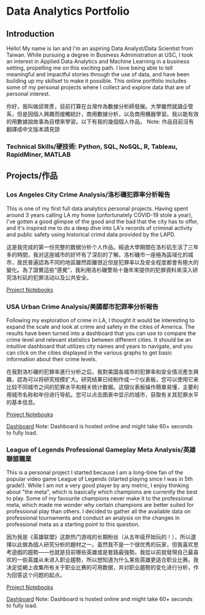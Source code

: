 # Data Analytics Portfolio
## Introduction
Hello! My name is Ian and I'm an aspiring Data Analyst/Data Scientist from Taiwan. While pursuing a degree in Business Administration at USC, I took an interest in Applied Data Analytics and Machine Learning in a business setting, propelling me on this exciting path. I love being able to tell meaningful and impactful stories through the use of data, and have been building up my skillset to make it possible. This online portfolio includes some of my personal projects where I collect and explore data that are of personal interest.

你好，我叫做邱育彥，目前打算在台灣作為數據分析師發展。大學雖然就讀企管系，但是因個人興趣而接觸統計，商用數據分析，以及商用機器學習。我以能有效的用數據說故事為目標來學習。以下有我的幾個個人作品。
Note: 作品目前沒有翻譯成中文版本請見諒

### Technical Skills/硬技術: Python, SQL, NoSQL, R, Tableau, RapidMiner, MATLAB

## Projects/作品
### Los Angeles City Crime Analysis/洛杉磯犯罪率分析報告
This is one of my first full data analytics personal projects. Having spent around 3 years calling LA my home (unfortunately COVID-19 stole a year), I've gotten a good glimpse of the good and the bad that the city has to offer, and it's inspired me to do a deep dive into LA's records of criminal activity and public safety using historical crimd data provided by the LAPD.

这是我完成的第一份完整的数据分析个人作品。經過大學期間在洛杉矶生活了三年多的時間，我对这座城市的好坏有了深刻的了解。洛杉磯市一座極為區域化的城市，居民普遍認為不同的地區雖然距離很近但是犯罪率以及安全程度都會有極大的變化。為了證實這些“感覺”，我利用洛杉磯警局十幾年來提供的犯罪資料來深入研究洛杉矶的犯罪活动以及公共安全。

[Project Notebooks](https://nbviewer.org/github/yyenchiu/LA_Crime_Analysis/tree/main/)

### USA Urban Crime Analysis/美國都市犯罪率分析報告
Following my exploration of crime in LA, I thought it would be interesting to expand the scale and look at crime and safety in the cities of America. The results have been turned into a dashboard that you can use to compare the crime level and relevant statistics between different cities. It should be an intuitive dashboard that utilizes city names and years to navigate, and you can click on the cities displayed in the various graphs to get basic information about their crime levels.

在我對洛杉磯的犯罪率進行分析之后，我對美国各城市的犯罪率和安全情况產生興趣，認為可以将研究规模扩大。研究结果已经制作成一个仪表板，您可以使用它来比较不同城市之间的犯罪水平和相关统计数据。这個仪表板操作簡單易懂，主要利用城市名称和年份进行导航。您可以点击图表中显示的城市，获取有关其犯罪水平的基本信息。

[Project Notebooks](https://nbviewer.org/github/yyenchiu/US_Crime_Analysis/tree/main/)

[Dashboard](https://us-crime-dash-app.onrender.com/) Note: Dashboard is hosted online and might take 60+ seconds to fully load.

### League of Legends Professional Gameplay Meta Analysis/英雄聯盟職業
This is a personal project I started because I am a long-time fan of the popular video game League of Legends (started playing since I was in 5th grade!). While I am not a very good player by any metric, I enjoy thinking about "the meta", which is basically which champions are currently the best to play. Some of my favourite champions never make it to the professional meta, which made me wonder why certain champions are better suited for professional play than others. I decided to gather all the available data on professional tournaments and conduct an analysis on the changes in professional meta as a starting point to this question.

因为我是《英雄联盟》这款热门游戏的长期粉丝（从五年级开始玩的！），所以選擇以此做為個人研究分析的題材之一。虽然我不是一个很优秀的玩家，但我喜欢思考遊戲的趨勢——也就是目前哪些英雄或是套路最強勢。我從以前就發現自己最喜欢的一些英雄从未进入职业趨勢，所以想知道为什么某些英雄更适合职业比赛。我决定從網上收集所有关于职业比赛的可用数据，并对职业趨勢的变化进行分析，作为回答这个问题的起点。

[Project Notebooks](https://nbviewer.org/github/yyenchiu/LoL_Pro_Meta_Analysis/tree/main/)

[Dashboard](https://lol-pro-meta-dash-app.onrender.com/) Note: Dashboard is hosted online and might take 60+ seconds to fully load.


